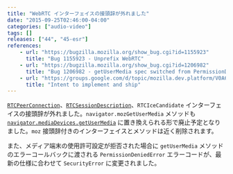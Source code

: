 ```yaml
---
title: "WebRTC インターフェイスの接頭辞が外れました"
date: "2015-09-25T02:46:00-04:00"
categories: ["audio-video"]
tags: []
releases: ["44", "45-esr"]
references:
    - url: "https://bugzilla.mozilla.org/show_bug.cgi?id=1155923"
      title: "Bug 1155923 - Unprefix WebRTC"
    - url: "https://bugzilla.mozilla.org/show_bug.cgi?id=1206982"
      title: "Bug 1206982 - getUserMedia spec switched from PermissionDeniedError to SecurityError"
    - url: "https://groups.google.com/d/topic/mozilla.dev.platform/V0A6ZFPYfac/discussion"
      title: "Intent to implement and ship"
---
```

[`RTCPeerConnection`](https://developer.mozilla.org/docs/Web/API/RTCPeerConnection)、[`RTCSessionDescription`](https://developer.mozilla.org/docs/Web/API/RTCSessionDescription)、`RTCIceCandidate` インターフェイスの接頭辞が外れました。`navigator.mozGetUserMedia` メソッドも [`navigator.mediaDevices.getUserMedia`](https://developer.mozilla.org/docs/Web/API/MediaDevices/getUserMedia) に置き換えられる形で廃止予定となりました。`moz` 接頭辞付きのインターフェイスとメソッドは近く削除されます。

また、メディア端末の使用許可設定が拒否された場合に `getUserMedia` メソッドのエラーコールバックに渡される `PermissionDeniedError` エラーコードが、最新の仕様に合わせて `SecurityError` に変更されました。

